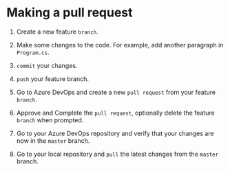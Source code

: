 # Making a pull request

1. Create a new feature `branch`.

2. Make some changes to the code. For example, add another paragraph in `Program.cs`.

3. `commit` your changes.

4. `push` your feature branch.

5. Go to Azure DevOps and create a new `pull request` from your feature `branch`.

6. Approve and Complete the `pull request`, optionally delete the feature `branch` when prompted.

7. Go to your Azure DevOps repository and verify that your changes are now in the `master` branch.

8. Go to your local repository and `pull` the latest changes from the `master` branch.